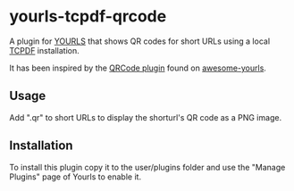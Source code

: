 # yourls-tcpdf-qrcode
A plugin for [YOURLS](http://yourls.org) that shows QR
codes for short URLs using a local [TCPDF](http://tcpdf.org)
installation.

It has been inspired by the [QRCode plugin](https://github.com/YOURLS/YOURLS/wiki/Plugin-=-QRCode-ShortURL)
found on [awesome-yourls](https://github.com/YOURLS/awesome-yourls).

## Usage
Add ".qr" to short URLs to display the shorturl's QR code as
a PNG image.

## Installation
To install this plugin copy it to the user/plugins folder
and use the "Manage Plugins" page of Yourls to enable it.

